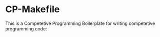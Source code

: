 # CP-Makefile
This is a Competetive Programming Boilerplate for writing competetive programming code:

